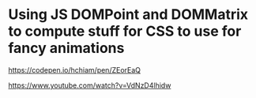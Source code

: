 # Using JS DOMPoint and DOMMatrix to compute stuff for CSS to use for fancy animations

https://codepen.io/hchiam/pen/ZEorEaQ

https://www.youtube.com/watch?v=VdNzD4lhidw
